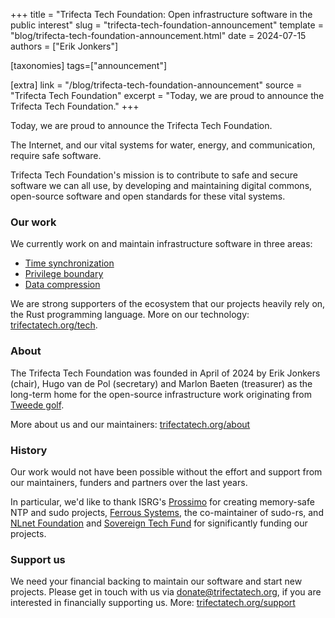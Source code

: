 +++
title = "Trifecta Tech Foundation: Open infrastructure software in the public interest"
slug = "trifecta-tech-foundation-announcement"
template = "blog/trifecta-tech-foundation-announcement.html"
date = 2024-07-15
authors = ["Erik Jonkers"]

[taxonomies]
tags=["announcement"]

[extra]
link = "/blog/trifecta-tech-foundation-announcement"
source = "Trifecta Tech Foundation"
excerpt = "Today, we are proud to announce the Trifecta Tech Foundation."
+++

Today, we are proud to announce the Trifecta Tech Foundation. 

The Internet, and our vital systems for water, energy, and communication, require safe software. 

Trifecta Tech Foundation's mission is to contribute to safe and secure software we can all use, by developing and maintaining digital commons, open-source software and open standards for these vital systems.

### Our work

We currently work on and maintain infrastructure software in three areas:

- [Time synchronization](/initiatives/time-synchronization/)
- [Privilege boundary](/initiatives/privilege-boundary/)
- [Data compression](/initiatives/data-compression/)

We are strong supporters of the ecosystem that our projects heavily rely on, the Rust programming language. More on our technology: [trifectatech.org/tech](https://trifectatech.org/tech/).

### About

The Trifecta Tech Foundation was founded in April of 2024 by Erik Jonkers (chair), Hugo van de Pol (secretary) and Marlon Baeten (treasurer) as the long-term home for the open-source infrastructure work originating from [Tweede golf](https://tweedegolf.nl/en).

More about us and our maintainers: [trifectatech.org/about](https://trifectatech.org/about/)

### History

Our work would not have been possible without the effort and support from our maintainers, funders and partners over the last years. 

In particular, we'd like to thank ISRG's [Prossimo](https://www.memorysafety.org/) for creating memory-safe NTP and sudo projects, [Ferrous Systems](https://ferrous-systems.com/), the co-maintainer of sudo-rs, and [NLnet Foundation](https://nlnet.nl/) and [Sovereign Tech Fund](https://www.sovereigntechfund.de/) for significantly funding our projects.

### Support us

We need your financial backing to maintain our software and start new projects. Please get in touch with us via donate@trifectatech.org, if you are interested in financially supporting us. More: [trifectatech.org/support](https://trifectatech.org/support/)


        